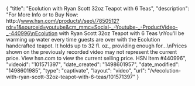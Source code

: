 {
    "title": "Ecolution with Ryan Scott 32oz Teapot with 6 Teas",
    "description": "For More Info or to Buy Now: http:\/\/www.hsn.com\/products\/seo\/7850512?rdr=1&sourceid=youtube&cm_mmc=Social-_-Youtube-_-ProductVideo-_-440996\nEcolution with Ryan Scott 32oz Teapot with 6 Teas \nYou'll be warming up water every time guests are over with the Ecolution handcrafted teapot. It holds up to 32 fl. oz., providing enough for...\nPrices shown on the previously recorded video may not represent the current price.  View hsn.com to view the current selling price. HSN Item #440996",
    "videoid": "101571397",
    "date_created": "1498601957",
    "date_modified": "1498601985",
    "type": "captivate",
    "layout": "video",
    "url": "\/v\/ecolution-with-ryan-scott-32oz-teapot-with-6-teas\/101571397"
}